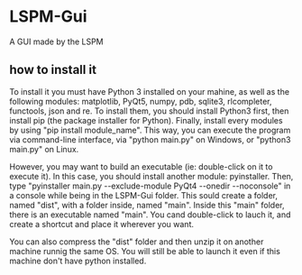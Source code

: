 # LSPM-Gui
A GUI made by the LSPM
## how to install it
To install it you must have Python 3 installed on your mahine, as well as the following modules: matplotlib, PyQt5, numpy, pdb, sqlite3, rlcompleter, functools, json and re.
To install them, you should install Python3 first, then install pip (the package installer for Python). Finally, install every modules by using "pip install module_name".
This way, you can execute the program via command-line interface, via "python main.py" on Windows, or "python3 main.py" on Linux.

However, you may want to build an executable (ie: double-click on it to execute it). In this case, you should install another module: pyinstaller. Then, type "pyinstaller main.py --exclude-module PyQt4 --onedir --noconsole" in a console while being in the LSPM-Gui folder. This sould create a folder, named "dist", with a folder inside, named "main". Inside this "main" folder, there is an executable named "main". You cand double-click to lauch it, and create a shortcut and place it wherever you want.

You can also compress the "dist" folder and then unzip it on another machine runnig the same OS. You will still be able to launch it even if this machine don't have python installed.